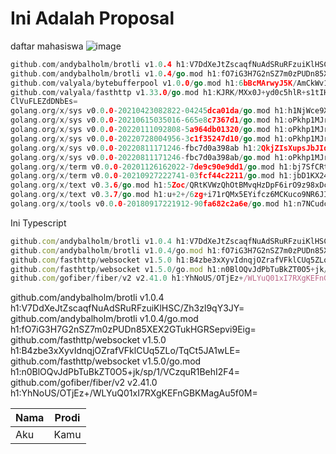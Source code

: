 # Ini Adalah Proposal
daftar mahasiswa
![image](https://user-images.githubusercontent.com/15622730/229725891-97fcd4ca-f47e-44f0-aa9c-3f4770875e4c.png)

```go
github.com/andybalholm/brotli v1.0.4 h1:V7DdXeJtZscaqfNuAdSRuRFzuiKlHSC/Zh3zl9qY3JY=
github.com/andybalholm/brotli v1.0.4/go.mod h1:fO7iG3H7G2nSZ7m0zPUDn85XEX2GTukHGRSepvi9Eig=
github.com/valyala/bytebufferpool v1.0.0/go.mod h1:6bBcMArwyJ5K/AmCkWv1jt77kVWyCJ6HpOuEn7z0Csc=
github.com/valyala/fasthttp v1.33.0/go.mod h1:KJRK/MXx0J+yd0c5hlR+s1tIHD72sniU8ZJjl97LIw4=
ClVuFLEZdDNbEs=
golang.org/x/sys v0.0.0-20210423082822-04245dca01da/go.mod h1:h1NjWce9XRLGQEsW7wpKNCjG9DtNlClVuFLEZdDNbEs=
golang.org/x/sys v0.0.0-20210615035016-665e8c7367d1/go.mod h1:oPkhp1MJrh7nUepCBck5+mAzfO9JrbApNNgaTdGDITg=
golang.org/x/sys v0.0.0-20220111092808-5a964db01320/go.mod h1:oPkhp1MJrh7nUepCBck5+mAzfO9JrbApNNgaTdGDITg=
golang.org/x/sys v0.0.0-20220728004956-3c1f35247d10/go.mod h1:oPkhp1MJrh7nUepCBck5+mAzfO9JrbApNNgaTdGDITg=
golang.org/x/sys v0.0.0-20220811171246-fbc7d0a398ab h1:2QkjZIsXupsJbJIdSjjUOgWK3aEtzyuh2mPt3l/CkeU=
golang.org/x/sys v0.0.0-20220811171246-fbc7d0a398ab/go.mod h1:oPkhp1MJrh7nUepCBck5+mAzfO9JrbApNNgaTdGDITg=
golang.org/x/term v0.0.0-20201126162022-7de9c90e9dd1/go.mod h1:bj7SfCRtBDWHUb9snDiAeCFNEtKQo2Wmx5Cou7ajbmo=
golang.org/x/term v0.0.0-20210927222741-03fcf44c2211/go.mod h1:jbD1KX2456YbFQfuXm/mYQcufACuNUgVhRMnK/tPxf8=
golang.org/x/text v0.3.6/go.mod h1:5Zoc/QRtKVWzQhOtBMvqHzDpF6irO9z98xDceosuGiQ=
golang.org/x/text v0.3.7/go.mod h1:u+2+/6zg+i71rQMx5EYifcz6MCKuco9NR6JIITiCfzQ=
golang.org/x/tools v0.0.0-20180917221912-90fa682c2a6e/go.mod h1:n7NCudcB/nEzxVGmLbDWY5pfWTLqBcC2KZ6jyYvM4mQ=
```

Ini Typescript
```javascript
github.com/andybalholm/brotli v1.0.4 h1:V7DdXeJtZscaqfNuAdSRuRFzuiKlHSC/Zh3zl9qY3JY=
github.com/andybalholm/brotli v1.0.4/go.mod h1:fO7iG3H7G2nSZ7m0zPUDn85XEX2GTukHGRSepvi9Eig=
github.com/fasthttp/websocket v1.5.0 h1:B4zbe3xXyvIdnqjOZrafVFklCUq5ZLo/TqCt5JA1wLE=
github.com/fasthttp/websocket v1.5.0/go.mod h1:n0BlOQvJdPbTuBkZT0O5+jk/sp/1/VCzquR1BehI2F4=
github.com/gofiber/fiber/v2 v2.41.0 h1:YhNoUS/OTjEz+/WLYuQ01xI7RXgKEFnGBKMagAu5f0M=
```

github.com/andybalholm/brotli v1.0.4 h1:V7DdXeJtZscaqfNuAdSRuRFzuiKlHSC/Zh3zl9qY3JY=
github.com/andybalholm/brotli v1.0.4/go.mod h1:fO7iG3H7G2nSZ7m0zPUDn85XEX2GTukHGRSepvi9Eig=
github.com/fasthttp/websocket v1.5.0 h1:B4zbe3xXyvIdnqjOZrafVFklCUq5ZLo/TqCt5JA1wLE=
github.com/fasthttp/websocket v1.5.0/go.mod h1:n0BlOQvJdPbTuBkZT0O5+jk/sp/1/VCzquR1BehI2F4=
github.com/gofiber/fiber/v2 v2.41.0 h1:YhNoUS/OTjEz+/WLYuQ01xI7RXgKEFnGBKMagAu5f0M=


| Nama | Prodi |
|------ | ----|
|Aku | Kamu|
